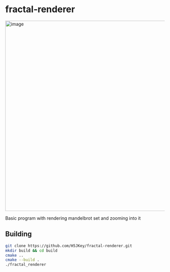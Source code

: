 # fractal-renderer
<img width="800" height="600" alt="image" src="https://github.com/user-attachments/assets/2cb5c6de-8b35-4313-8fbe-5da781969887" />

Basic program with rendering mandelbrot set and zooming into it

## Building

```sh
git clone https://github.com/H5JKey/fractal-renderer.git
mkdir build && cd build
cmake ..
cmake --build .
./fractal_renderer
```
